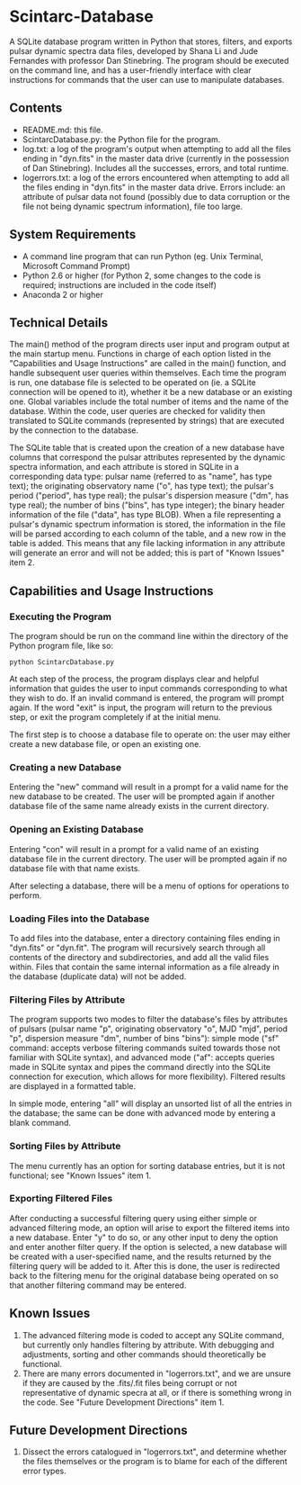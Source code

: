 # Scintarc-Database
A SQLite database program written in Python that stores, filters, and exports pulsar dynamic spectra data files, developed by Shana Li and Jude Fernandes with professor Dan Stinebring. The program should be executed on the command line, and has a user-friendly interface with clear instructions for commands that the user can use to manipulate databases.

## Contents
* README.md: this file.
* ScintarcDatabase.py: the Python file for the program.
* log.txt: a log of the program's output when attempting to add all the files ending in "dyn.fits" in the master data drive (currently in the possession of Dan Stinebring). Includes all the successes, errors, and total runtime.
* logerrors.txt: a log of the errors encountered when attempting to add all the files ending in "dyn.fits" in the master data drive. Errors include: an attribute of pulsar data not found (possibly due to data corruption or the file not being dynamic spectrum information), file too large.

## System Requirements
* A command line program that can run Python (eg. Unix Terminal, Microsoft Command Prompt)
* Python 2.6 or higher (for Python 2, some changes to the code is required; instructions are included in the code itself)
* Anaconda 2 or higher

## Technical Details
The main() method of the program directs user input and program output at the main startup menu. Functions in charge of each option listed in the "Capabilities and Usage Instructions" are called in the main() function, and handle subsequent user queries within themselves. Each time the program is run, one database file is selected to be operated on (ie. a SQLite connection will be opened to it), whether it be a new database or an existing one. Global variables include the total number of items and the name of the database. Within the code, user queries are checked for validity then translated to SQLite commands (represented by strings) that are executed by the connection to the database.

The SQLite table that is created upon the creation of a new database have columns that correspond the pulsar attributes represented by the dynamic spectra information, and each attribute is stored in SQLite in a corresponding data type: pulsar name (referred to as "name", has type text); the originating observatory name ("o", has type text); the pulsar's period ("period", has type real); the pulsar's dispersion measure ("dm", has type real); the number of bins ("bins", has type integer); the binary header information of the file ("data", has type BLOB). When a file representing a pulsar's dynamic spectrum information is stored, the information in the file will be parsed according to each column of the table, and a new row in the table is added. This means that any file lacking information in any attribute will generate an error and will not be added; this is part of "Known Issues" item 2.

## Capabilities and Usage Instructions
### Executing the Program
The program should be run on the command line within the directory of the Python program file, like so:
```
python ScintarcDatabase.py
```

At each step of the process, the program displays clear and helpful information that guides the user to input commands corresponding to what they wish to do. If an invalid command is entered, the program will prompt again. If the word "exit" is input, the program will return to the previous step, or exit the program completely if at the initial menu. 

The first step is to choose a database file to operate on: the user may either create a new database file, or open an existing one.

### Creating a new Database
Entering the "new" command will result in a prompt for a valid name for the new database to be created. The user will be prompted again if another database file of the same name already exists in the current directory.

### Opening an Existing Database
Entering "con" will result in a prompt for a valid name of an existing database file in the current directory. The user will be prompted again if no database file with that name exists.

After selecting a database, there will be a menu of options for operations to perform.

### Loading Files into the Database
To add files into the database, enter a directory containing files ending in "dyn.fits" or "dyn.fit". The program will recursively search through all contents of the directory and subdirectories, and add all the valid files within. Files that contain the same internal information as a file already in the database (duplicate data) will not be added.

### Filtering Files by Attribute
The program supports two modes to filter the database's files by attributes of pulsars (pulsar name "p", originating observatory "o", MJD "mjd", period "p", dispersion measure "dm", number of bins "bins"): simple mode ("sf" command: accepts verbose filtering commands suited towards those not familiar with SQLite syntax), and advanced mode ("af": accepts queries made in SQLite syntax and pipes the command directly into the SQLite connection for execution, which allows for more flexibility). Filtered results are displayed in a formatted table.

In simple mode, entering "all" will display an unsorted list of all the entries in the database; the same can be done with advanced mode by entering a blank command.

### Sorting Files by Attribute
The menu currently has an option for sorting database entries, but it is not functional; see "Known Issues" item 1.

### Exporting Filtered Files
After conducting a successful filtering query using either simple or advanced filtering mode, an option will arise to export the filtered items into a new database. Enter "y" to do so, or any other input to deny the option and enter another filter query. If the option is selected, a new database will be created with a user-specified name, and the results returned by the filtering query will be added to it. After this is done, the user is redirected back to the filtering menu for the original database being operated on so that another filtering command may be entered.

## Known Issues
1. The advanced filtering mode is coded to accept any SQLite command, but currently only handles filtering by attribute. With debugging and adjustments, sorting and other commands should theoretically be functional.
2. There are many errors documented in "logerrors.txt", and we are unsure if they are caused by the .fits/.fit files being corrupt or not representative of dynamic specra at all, or if there is something wrong in the code. See "Future Development Directions" item 1.

## Future Development Directions
1. Dissect the errors catalogued in "logerrors.txt", and determine whether the files themselves or the program is to blame for each of the different error types.
